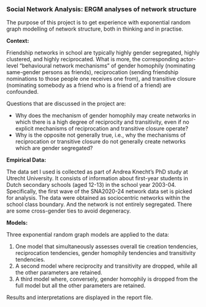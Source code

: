 ### Social Network Analysis: ERGM analyses of network structure

The purpose of this project is to get experience with exponential random graph modelling of network structure, both in thinking and in practise.

**Context:**     
      
Friendship networks in school are typically highly gender segregated, highly clustered, and highly reciprocated. What is more, the corresponding actor-level “behavioural network mechanisms” of gender homophily (nominating same-gender persons as friends), reciprocation (sending friendship nominations to those people one receives one from), and transitive closure (nominating somebody as a friend who is a friend of a friend) are confounded.

Questions that are discussed in the project are:

- Why does the mechanism of gender homophily may create networks in which there is a high degree of reciprocity and transitivity, even if no explicit mechanisms of reciprocation and transitive closure operate?
- Why is the opposite not generally true, i.e., why the mechanisms of reciprocation or transitive closure do not generally create networks which are gender segregated?
            
**Empirical Data:**       
            
The data set I used is collected as part of Andrea Knecht’s PhD study at Utrecht University. It consists of information about first-year students in Dutch secondary schools (aged 12-13) in the school year 2003-04. Specifically, the first wave of the SNA2020-24 network data set is picked for analysis. The data were obtained as sociocentric networks within the school class boundary. And the network is not entirely segregated. There are some cross-gender ties to avoid degeneracy.       
         
**Models:**             

Three exponential random graph models are applied to the data:       
1. One model that simultaneously assesses overall tie creation tendencies, reciprocation tendencies, gender homophily tendencies and transitivity tendencies.   
2. A second model where reciprocity and transitivity are dropped, while all the other parameters are retained.
3. A third model where, conversely, gender homophily is dropped from the full model but all the other parameters are retained.       
        
Results and interpretations are displayed in the report file.        
